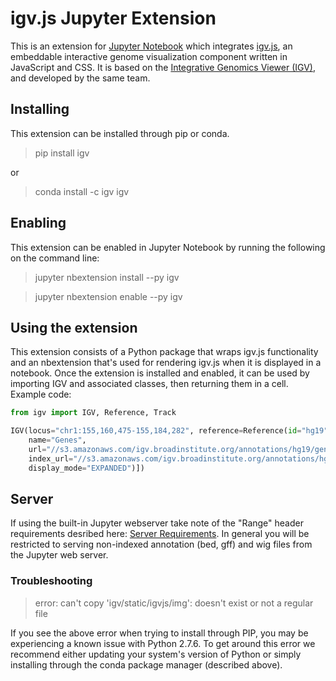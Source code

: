 # igv.js Jupyter Extension

This is an extension for [Jupyter Notebook](http://jupyter.org/) which integrates [igv.js](http://igv.org/doc/doc.html), 
an embeddable interactive genome visualization component written in JavaScript and CSS. 
It is based on the [Integrative Genomics Viewer (IGV)](http://igv.org/), and developed by the same team. 

## Installing

This extension can be installed through pip or conda.

> pip install igv

or 

> conda install -c igv igv

## Enabling

This extension can be enabled in Jupyter Notebook by running the following on the command line:

> jupyter nbextension install --py igv

> jupyter nbextension enable --py igv

## Using the extension

This extension consists of a Python package that wraps igv.js functionality and an nbextension that's used for rendering 
igv.js when it is displayed in a notebook. Once the extension is installed and enabled, it can be used by importing IGV 
and associated classes, then returning them in a cell. Example code:

```python
from igv import IGV, Reference, Track

IGV(locus="chr1:155,160,475-155,184,282", reference=Reference(id="hg19"), tracks=[Track(
    name="Genes", 
    url="//s3.amazonaws.com/igv.broadinstitute.org/annotations/hg19/genes/gencode.v18.collapsed.bed",
    index_url="//s3.amazonaws.com/igv.broadinstitute.org/annotations/hg19/genes/gencode.v18.collapsed.bed.idx", 
    display_mode="EXPANDED")])
```

## Server

If using the built-in Jupyter webserver take note of the "Range" header requirements desribed here: [Server Requirements](git@github.com:igvteam/igv.js-jupyter.git).
In general you will be restricted to serving non-indexed annotation (bed, gff) and wig files from the Jupyter web server.

### Troubleshooting

> error: can't copy 'igv/static/igvjs/img': doesn't exist or not a regular file

If you see the above error when trying to install through PIP, you may be experiencing a known issue with Python 2.7.6.
To get around this error we recommend either updating your system's version of Python or simply installing through the 
conda package manager (described above).
